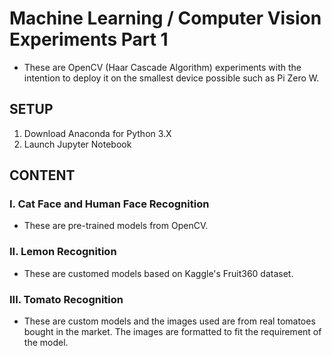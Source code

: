 # Machine Learning / Computer Vision Experiments Part 1
* These are OpenCV (Haar Cascade Algorithm) experiments with the intention to deploy it on the smallest device possible such as Pi Zero W.  

## SETUP
1. Download Anaconda for Python 3.X
2. Launch Jupyter Notebook

## CONTENT
### I. Cat Face and Human Face Recognition
* These are pre-trained models from OpenCV.

### II. Lemon Recognition
* These are customed models based on Kaggle's Fruit360 dataset.

### III. Tomato Recognition
* These are custom models and the images used are from real tomatoes bought in the market. The images are formatted to fit the requirement of the model. 






